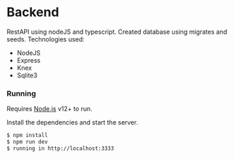 # Backend

RestAPI using nodeJS and typescript. Created database using migrates and seeds.
Technologies used:
  - NodeJS
  - Express
  - Knex
  - Sqlite3

### Running

Requires [Node.js](https://nodejs.org/) v12+ to run.

Install the dependencies and start the server.

```sh
$ npm install
$ npm run dev
$ running in http://localhost:3333
```
